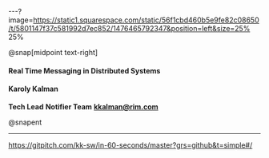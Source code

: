 ---?image=https://static1.squarespace.com/static/56f1cbd460b5e9fe82c08650/t/5801147f37c581992d7ec852/1476465792347&position=left&size=25% 25%


@snap[midpoint text-right]
#### Real Time Messaging in Distributed Systems

#### Karoly Kalman

**Tech Lead**
**Notifier Team**
**kkalman@rim.com**

@snapent

---
https://gitpitch.com/kk-sw/in-60-seconds/master?grs=github&t=simple#/
